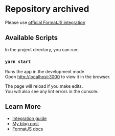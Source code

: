 # Repository archived

Please use [official FormatJS integration](https://simplelocalize.io/docs/integrations/format-js/)

## Available Scripts

In the project directory, you can run:

### `yarn start`

Runs the app in the development mode.<br />
Open [http://localhost:3000](http://localhost:3000) to view it in the browser.

The page will reload if you make edits.<br />
You will also see any lint errors in the console.

## Learn More

- [Integration guide](https://simplelocalize.io/docs/integrations/format-js/)
- [My blog post](https://simplelocalize.io/blog/posts/formatjs-reactjs-internationalization/)
- [FormatJS docs](https://formatjs.io/docs)
